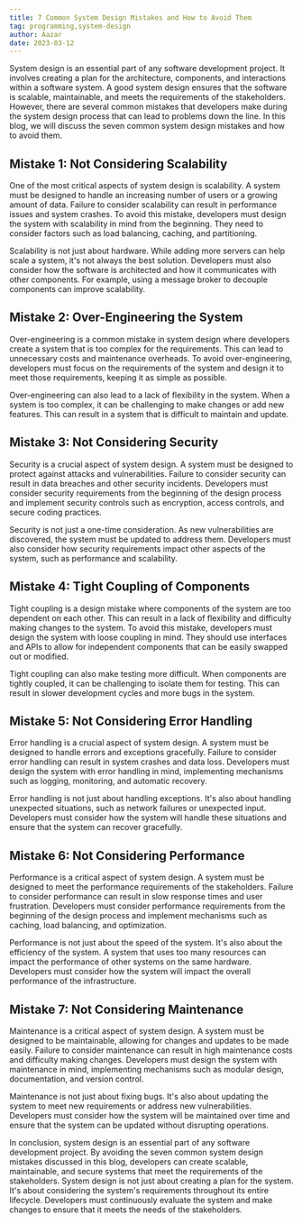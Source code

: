 ```yaml
---
title: 7 Common System Design Mistakes and How to Avoid Them
tag: programming,system-design
author: Aazar
date: 2023-03-12
---
```


System design is an essential part of any software development project. It involves creating a plan for the architecture, components, and interactions within a software system. A good system design ensures that the software is scalable, maintainable, and meets the requirements of the stakeholders. However, there are several common mistakes that developers make during the system design process that can lead to problems down the line. In this blog, we will discuss the seven common system design mistakes and how to avoid them.

## Mistake 1: Not Considering Scalability

One of the most critical aspects of system design is scalability. A system must be designed to handle an increasing number of users or a growing amount of data. Failure to consider scalability can result in performance issues and system crashes. To avoid this mistake, developers must design the system with scalability in mind from the beginning. They need to consider factors such as load balancing, caching, and partitioning.

Scalability is not just about hardware. While adding more servers can help scale a system, it's not always the best solution. Developers must also consider how the software is architected and how it communicates with other components. For example, using a message broker to decouple components can improve scalability.

## Mistake 2: Over-Engineering the System

Over-engineering is a common mistake in system design where developers create a system that is too complex for the requirements. This can lead to unnecessary costs and maintenance overheads. To avoid over-engineering, developers must focus on the requirements of the system and design it to meet those requirements, keeping it as simple as possible.

Over-engineering can also lead to a lack of flexibility in the system. When a system is too complex, it can be challenging to make changes or add new features. This can result in a system that is difficult to maintain and update.

## Mistake 3: Not Considering Security

Security is a crucial aspect of system design. A system must be designed to protect against attacks and vulnerabilities. Failure to consider security can result in data breaches and other security incidents. Developers must consider security requirements from the beginning of the design process and implement security controls such as encryption, access controls, and secure coding practices.

Security is not just a one-time consideration. As new vulnerabilities are discovered, the system must be updated to address them. Developers must also consider how security requirements impact other aspects of the system, such as performance and scalability.

## Mistake 4: Tight Coupling of Components

Tight coupling is a design mistake where components of the system are too dependent on each other. This can result in a lack of flexibility and difficulty making changes to the system. To avoid this mistake, developers must design the system with loose coupling in mind. They should use interfaces and APIs to allow for independent components that can be easily swapped out or modified.

Tight coupling can also make testing more difficult. When components are tightly coupled, it can be challenging to isolate them for testing. This can result in slower development cycles and more bugs in the system.

## Mistake 5: Not Considering Error Handling

Error handling is a crucial aspect of system design. A system must be designed to handle errors and exceptions gracefully. Failure to consider error handling can result in system crashes and data loss. Developers must design the system with error handling in mind, implementing mechanisms such as logging, monitoring, and automatic recovery.

Error handling is not just about handling exceptions. It's also about handling unexpected situations, such as network failures or unexpected input. Developers must consider how the system will handle these situations and ensure that the system can recover gracefully.

## Mistake 6: Not Considering Performance

Performance is a critical aspect of system design. A system must be designed to meet the performance requirements of the stakeholders. Failure to consider performance can result in slow response times and user frustration. Developers must consider performance requirements from the beginning of the design process and implement mechanisms such as caching, load balancing, and optimization.

Performance is not just about the speed of the system. It's also about the efficiency of the system. A system that uses too many resources can impact the performance of other systems on the same hardware. Developers must consider how the system will impact the overall performance of the infrastructure.

## Mistake 7: Not Considering Maintenance

Maintenance is a critical aspect of system design. A system must be designed to be maintainable, allowing for changes and updates to be made easily. Failure to consider maintenance can result in high maintenance costs and difficulty making changes. Developers must design the system with maintenance in mind, implementing mechanisms such as modular design, documentation, and version control.

Maintenance is not just about fixing bugs. It's also about updating the system to meet new requirements or address new vulnerabilities. Developers must consider how the system will be maintained over time and ensure that the system can be updated without disrupting operations.

In conclusion, system design is an essential part of any software development project. By avoiding the seven common system design mistakes discussed in this blog, developers can create scalable, maintainable, and secure systems that meet the requirements of the stakeholders. System design is not just about creating a plan for the system. It's about considering the system's requirements throughout its entire lifecycle. Developers must continuously evaluate the system and make changes to ensure that it meets the needs of the stakeholders.